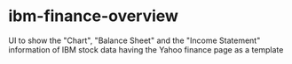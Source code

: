 # ibm-finance-overview
UI to show the "Chart", "Balance Sheet" and the "Income Statement" information of IBM stock data having the Yahoo finance page as a template
